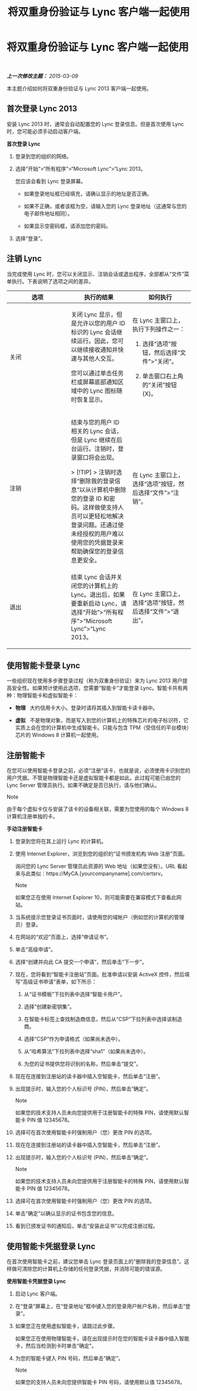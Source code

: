 ﻿---
title: 将双重身份验证与 Lync 客户端一起使用
TOCTitle: 将双重身份验证与 Lync 客户端一起使用
ms:assetid: d4136e61-c3ab-4b26-85c8-c1b2c24f5ee3
ms:mtpsurl: https://technet.microsoft.com/zh-cn/library/Dn338071(v=OCS.15)
ms:contentKeyID: 56271211
ms.date: 05/19/2016
mtps_version: v=OCS.15
ms.translationtype: HT
---

# 将双重身份验证与 Lync 客户端一起使用

 

_**上一次修改主题：** 2015-03-09_

本主题介绍如何将双重身份验证与 Lync 2013 客户端一起使用。

## 首次登录 Lync 2013

安装 Lync 2013 时，通常会自动配置您的 Lync 登录信息。但是首次使用 Lync 时，您可能必须手动启动客户端。

**首次登录 Lync**

1.  登录到您的组织的网络。

2.  选择“开始”\>“所有程序”\>“Microsoft Lync”\>“Lync 2013。
    
    您应该会看到 Lync 登录屏幕。
    
      - 如果登录地址框已经填充，请确认显示的地址是否正确。
    
      - 如果不正确，或者该框为空，请输入您的 Lync 登录地址（这通常与您的电子邮件地址相同）。
    
      - 如果显示空密码框，请添加您的密码。

3.  选择“登录”。

## 注销 Lync

当完成使用 Lync 时，您可以关闭显示、注销会话或退出程序，全部都从“文件”菜单执行。下表说明了选项之间的差异。


<table>
<colgroup>
<col style="width: 33%" />
<col style="width: 33%" />
<col style="width: 33%" />
</colgroup>
<thead>
<tr class="header">
<th>选项</th>
<th>执行的结果</th>
<th>如何执行</th>
</tr>
</thead>
<tbody>
<tr class="odd">
<td><p>关闭</p></td>
<td><p>关闭 Lync 显示，但是允许以您的用户 ID 标识的 Lync 会话继续运行。因此，您可以继续接收通知并快速与其他人交互。</p>
<p>您可以通过单击任务栏或屏幕底部通知区域中的 Lync 图标随时恢复显示。</p></td>
<td><p>在 Lync 主窗口上，执行下列操作之一：</p>
<ol>
<li><p>选择“选项”按钮，然后选择“文件”&gt;“关闭”。</p></li>
<li><p>单击窗口右上角的“关闭”按钮 (X)。</p></li>
</ol></td>
</tr>
<tr class="even">
<td><p>注销</p></td>
<td><p>结束与您的用户 ID 相关的 Lync 会话，但是 Lync 继续在后台运行。注销时，登录窗口将会出现。</p>
<div class="alert">
> [!TIP]
> 注销时选择“删除我的登录信息”以从计算机中删除您的登录 ID 和密码。这样做使支持人员可以更轻松地解决登录问题。还通过使未经授权的用户难以使用您的凭据登录来帮助确保您的登录信息更安全。

</div></td>
<td><p>在 Lync 主窗口上，选择“选项”按钮，然后选择“文件”&gt;“注销”。</p></td>
</tr>
<tr class="odd">
<td><p>退出</p></td>
<td><p>结束 Lync 会话并关闭您的计算机上的 Lync。退出后，如果要重新启动 Lync，请选择“开始”&gt;“所有程序”&gt;“Microsoft Lync”&gt;“Lync 2013。</p></td>
<td><p>在 Lync 主窗口上，选择“选项”按钮，然后选择“文件”&gt;“退出”。</p></td>
</tr>
</tbody>
</table>


## 使用智能卡登录 Lync

一些组织现在使用多步骤登录过程（称为双重身份验证）来为 Lync 2013 用户提高安全性。如果预计使用此选项，您需要“智能卡”才能登录 Lync。智能卡共有两种：物理智能卡和虚拟智能卡：

  - **物理**   大约信用卡大小。登录时请将其插入到智能卡读卡器中。

  - **虚拟**   不是物理对象，而是写入到您的计算机上的特殊芯片的电子标识符，它实质上会在您的计算机中生成智能卡。只能与包含 TPM（受信任的平台模块）芯片的 Windows 8 计算机一起使用。

## 注册智能卡

在您可以使用智能卡登录之前，必须“注册”该卡，也就是说，必须使用卡识别您的用户凭据。不管是物理智能卡还是虚拟智能卡都是如此。此过程可能已由您的 Lync Server 管理员执行。如果不确定是否已执行，请与他们确认。

> [!NOTE]  
> 由于每个虚拟卡仅与安装了该卡的设备相关联，需要为您使用的每个 Windows 8 计算机注册单独的卡。


**手动注册智能卡**

1.  登录到您将在其上运行 Lync 的计算机。

2.  使用 Internet Explorer，浏览到您的组织的“证书颁发机构 Web 注册”页面。
    
    询问您的 Lync Server 管理员此资源的 Web 地址（如果您没有）。URL 看起来与此类似：https://MyCA.\[yourcompanyname\].com/certsrv。
    
    > [!NOTE]
    > 如果您正在使用 Internet Explorer 10，则可能需要在兼容模式下查看此网站。


3.  当系统提示您登录证书页面时，请使用您的域帐户（例如您的计算机的管理员）登录。

4.  在网站的“欢迎”页面上，选择“申请证书”。

5.  单击“高级申请”。

6.  选择“创建并向此 CA 提交一个申请”，然后单击“下一步”。

7.  现在，您将看到“智能卡注册站”页面。批准申请以安装 ActiveX 控件，然后填写“高级证书申请”表单，如下所示：
    
    1.  从“证书模板”下拉列表中选择“智能卡用户”。
    
    2.  选择“创建新密钥集”。
    
    3.  在智能卡标签上查找制造商信息，然后从“CSP”下拉列表中选择该制造商。
    
    4.  选择“CSP”作为申请格式（如果尚未选中）。
    
    5.  从“哈希算法”下拉列表中选择“sha1”（如果尚未选中）。
    
    6.  为您的证书提供您将识别的名称，然后单击“提交”。

8.  现在在连接到注册站的读卡器中插入空智能卡，然后单击“注册”。

9.  出现提示时，输入您的个人标识号 (PIN)，然后单击“确定”。
    
    > [!NOTE]
    > 如果您的技术支持人员未向您提供用于注册智能卡的特殊 PIN，请使用默认智能卡 PIN 值 12345678。


10. 选择可在首次使用智能卡时强制用户（您）更改 PIN 的选项。

11. 现在在连接到注册站的读卡器中插入空智能卡，然后单击“注册”。

12. 出现提示时，输入您的个人标识号 (PIN)，然后单击“确定”。
    
    > [!NOTE]
    > 如果您的技术支持人员未向您提供用于注册智能卡的特殊 PIN，请使用默认智能卡 PIN 值 12345678。


13. 选择可在首次使用智能卡时强制用户（您）更改 PIN 的选项。

14. 单击“确定”以确认显示的证书包含您的信息。

15. 看到已颁发证书的通知后，单击“安装此证书”以完成注册过程。

## 使用智能卡凭据登录 Lync

在首次使用智能卡之前，建议您单击 Lync 登录页面上的“删除我的登录信息”。这样做可清除您的计算机上存储的任何登录凭据，并消除可能的错误源。

**使用智能卡凭据登录 Lync**

1.  启动 Lync 客户端。

2.  在“登录”屏幕上，在“登录地址”框中键入您的登录用户帐户名称，然后单击“登录”。

3.  如果您正在使用虚拟智能卡，请跳过此步骤。
    
    如果您正在使用物理智能卡，请在出现提示时在您的智能卡读卡器中插入智能卡，然后当检测到卡时单击“确定”。

4.  为您的智能卡键入 PIN 号码，然后单击“确定”。
    
    > [!NOTE]
    > 如果您的支持人员未向您提供智能卡 PIN 号码，请使用默认值 12345678。

